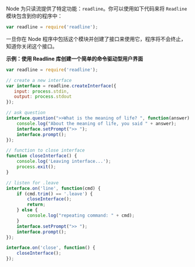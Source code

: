 Node 为只读流提供了特定功能：`readline`。你可以使用如下代码来将 `Readline` 模块包含到你的程序中：

```js
var readline = require('readline');
```

一旦你在 Node 程序中包括这个模块并创建了接口来使用它，程序将不会终止，知道你关闭这个接口。

**示例：使用 Readline 库创建一个简单的命令驱动型用户界面**

```js
var readline = require('readline');

// create a new interface
var interface = readline.createInterface({
   input: process.stdin,
   output: process.stdout
});

// ask question
interface.question(">>What is the meaning of life? ", function(answer) {
    console.log("About the meaning of life, you said " + answer);
    interface.setPrompt(">> ");
    interface.prompt();
});

// function to close interface
function closeInterface() {
    console.log('Leaving interface...');
    process.exit();
}

// listen for .leave
interface.on('line', function(cmd) {
    if (cmd.trim() == '.leave') {
        closeInterface();
        return;
    } else {
        console.log("repeating command: " + cmd);
    }
    interface.setPrompt(">> ");
    interface.prompt();
});

interface.on('close', function() {
    closeInterface();
});
```

